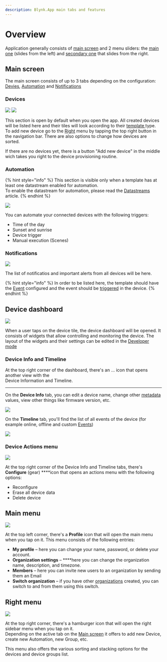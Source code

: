 ```yaml
---
description: Blynk.App main tabs and features
---
```


# Overview

Application generally consists of [main screen](./overview.md#main-screen) and 2 menu sliders: the [main one](./overview.md#main-menu) (slides from the left) and [secondary one](./overview.md#right-menu) that slides from the right.

## Main screen 

The main screen consists of up to 3 tabs depending on the configuration: [Devies](./overview.md#devices), [Automation](./overview.md#automation) and [Notifications](./overview.md#notifications)


### **Devices**
![](../.gitbook/assets/2-no-devices.png)  ![](../.gitbook/assets/1-main-screen.png)

This section is open by default when you open the app. All created devices will be listed here and their tiles will look according to their [template ](../web-dashboard/products/)type.
To add new device go to the [Right](./overview.md#right-menu) menu by tapping the top right button in the navigation bar. There are also options to change how devices are sorted.

If there are no devices yet, there is a button "Add new device" in the middle wich takes you right to the device provisioning routine. 


### **Automation**

{% hint style="info" %}
This section is visible only when a template has at least one datastream enabled for automation.   
To enable the datastream for automation, please read the [Datastreams](../web-dashboard/products/datastreams/datastreams-common-settings/) article.
{% endhint %}

![](../.gitbook/assets/3-automations.png)

You can automate your connected devices with the following triggers:

* Time of the day
* Sunset and sunrise
* Device trigger
* Manual execution \(Scenes\)

### **Notifications**

![](../.gitbook/assets/alerts.png)

The list of notificatios and important alerts from all devices will be here. 

{% hint style="info" %}
In order to be listed here, the template should have the [Event](../web-dashboard/products/events/) configured and the event should be [triggered](../web-dashboard/products/events/how-to-trigger-events.md) in the device.
{% endhint %}

## Device dashboard

![](../.gitbook/assets/device-dashboard.png)

When a user taps on the device tile, the device dashboard will be opened. It consists of widgets that allow controlling and monitoring the device. The layout of the widgets and their settings can be edited in the [Developer mode](../getting-started/developer-mode.md)

### **Device Info and Timeline**

At the top right corner of the dashboard, there's an ... icon that opens another view with the   
Device Information and Timeline.  
****  
On the **Device Info** tab, you can edit a device name, change other [metadata](../web-dashboard/search/devices-1/device-view/metadata.md) values, view other things like firmware version, etc.

![](../.gitbook/assets/device-info-1-.png)

On the **Timeline** tab, you'll find the list of all events of the device \(for example online, offline and custom [Events](../web-dashboard/products/events/)\)

![](../.gitbook/assets/timeline-1-.png)

### **Device Actions menu**

![](../.gitbook/assets/device-actions.png)

At the top right corner of the Device Info and Timeline tabs, there's **Configure** \(gear\) ****icon that opens an actions menu with the following options:

* Reconfigure
* Erase all device data
* Delete device

## Main menu

![](../.gitbook/assets/main-menu.png)

At the top left corner, there's a **Profile** icon that will open the main menu when you tap on it. This menu consists of the following entries:

* **My profile** – here you can change your name, password, or delete your account.
* **Organization settings** – ****here you can change the organization name, description, and timezone.
* **Members** – here you can invite new users to an organization by sending them an Email
* **Switch organization** – if you have other [organizations](../web-dashboard/organizations.md) created, you can switch to and from them using this switch.

## **Right menu**

![](../.gitbook/assets/sidebar-opened-2-.png)

At the top right corner, there's a hamburger icon that will open the right sidebar menu when you tap on it.  
Depending on the active tab on the [Main screen](./overview.md#main-screen) it offers to add new Device, create new Automation, new Group, etc.

This menu also offers the various sorting and stacking options for the devices and device groups list.  


